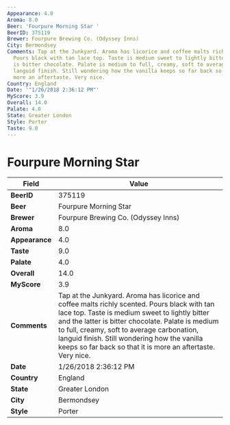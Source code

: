 ```yaml
---
Appearance: 4.0
Aroma: 8.0
Beer: 'Fourpure Morning Star '
BeerID: 375119
Brewer: Fourpure Brewing Co. (Odyssey Inns)
City: Bermondsey
Comments: Tap at the Junkyard. Aroma has licorice and coffee malts richly scented.
  Pours black with tan lace top. Taste is medium sweet to lightly bitter and the latter
  is bitter chocolate. Palate is medium to full, creamy, soft to average carbonation,
  languid finish. Still wondering how the vanilla keeps so far back so that it is
  more an aftertaste. Very nice.
Country: England
Date: '"1/26/2018 2:36:12 PM"'
MyScore: 3.9
Overall: 14.0
Palate: 4.0
State: Greater London
Style: Porter
Taste: 9.0
---
```


# Fourpure Morning Star 

| Field         | Value |
|---------------|-------|
| **BeerID** | 375119 |
| **Beer** | Fourpure Morning Star  |
| **Brewer** | Fourpure Brewing Co. (Odyssey Inns) |
| **Aroma** | 8.0 |
| **Appearance** | 4.0 |
| **Taste** | 9.0 |
| **Palate** | 4.0 |
| **Overall** | 14.0 |
| **MyScore** | 3.9 |
| **Comments** | Tap at the Junkyard. Aroma has licorice and coffee malts richly scented. Pours black with tan lace top. Taste is medium sweet to lightly bitter and the latter is bitter chocolate. Palate is medium to full, creamy, soft to average carbonation, languid finish. Still wondering how the vanilla keeps so far back so that it is more an aftertaste. Very nice. |
| **Date** | 1/26/2018 2:36:12 PM |
| **Country** | England |
| **State** | Greater London |
| **City** | Bermondsey |
| **Style** | Porter |
